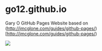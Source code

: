 # go12.github.io
Gary O GitHub Pages Website
based on (http://jmcglone.com/guides/github-pages/)[http://jmcglone.com/guides/github-pages/)

![](https://github.com/go12/go12.github.io/blob/master/images/GO%20purple%20circle.jpg)
